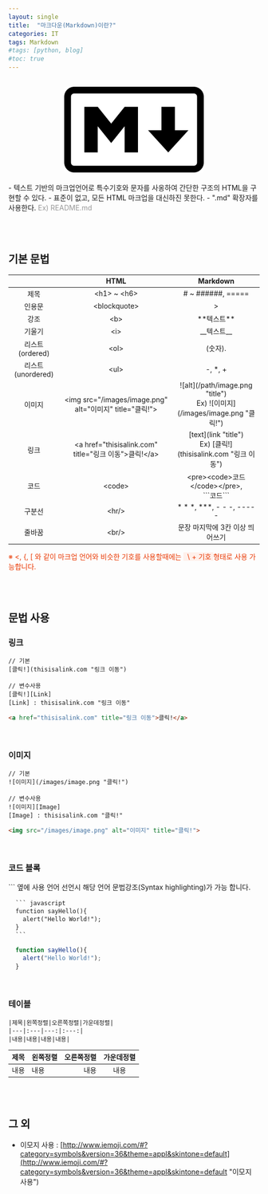 ```yaml
---
layout: single
title:  "마크다운(Markdown)이란?"
categories: IT
tags: Markdown
#tags: [python, blog]
#toc: true
---
```

<br/>
<div style="text-align: center;">
  <img src="/images/2022-07-11-markdown.png" width="280px" alt="마크다운"/>
</div>
<br/>
- 텍스트 기반의 마크업언어로 특수기호와 문자를 사옹하여 간단한 구조의 HTML을 구현할 수 있다.
- 표준이 없고, 모든 HTML 마크업을 대신하진 못한다.
- ".md" 확장자를 사용한다. <span style="color: #999">Ex) README.md</span>

<br/><br/>

## 기본 문법

||HTML|Markdown|
|:---:|:---:|:---:|
|제목|\<h1> ~ \<h6>|# ~ ######, =====|
|인용문|\<blockquote>|>|
|강조|\<b>|\*\*텍스트\*\*|
|기울기|\<i>|\_\_텍스트\_\_|
|리스트 (ordered)|\<ol>|(숫자). |
|리스트 (unordered)|\<ul>|-, *, +|
|이미지|\<img src="/images/image.png" alt="이미지" title="클릭!">|\!\[alt\]\(/path/image.png "title"\) <br> Ex) \!\[이미지\]\(/images/image.png "클릭!"\)|
|링크|\<a href="thisisalink.com" title="링크 이동">클릭!\</a>|\[text\]\(link "title"\) <br> Ex) \[클릭!\]\(thisisalink.com "링크 이동"\)|
|코드|\<code>|\<pre>\<code>코드\</code>\</pre>, <br/> \```코드\``` |
|구분선|\<hr/>|\* \* \*, \*\*\*, \- \- \-, \-\-\-\-\-|
|줄바꿈|\<br/>|문장 마지막에 3칸 이상 띄어쓰기|

<p style="color: #e93700;">
  ※ <, {, [ 와 같이 마크업 언어와 비슷한 기호를 사용할때에는 <span style="background: #fff0eb;">&nbsp;&nbsp;\ + 기호&nbsp;</span>형태로 사용 가능합니다.
</p>

<br/><br/>

## 문법 사용

### 링크 

  ```
  // 기본
  [클릭!](thisisalink.com "링크 이동")

  // 변수사용
  [클릭!][Link]
  [Link] : thisisalink.com "링크 이동"   
  ```
  ``` html
  <a href="thisisalink.com" title="링크 이동">클릭!</a>
  ```

<br/>

### 이미지  

  ```
  // 기본
  ![이미지](/images/image.png "클릭!")

  // 변수사용
  ![이미지][Image]
  [Image] : thisisalink.com "클릭!"
  ```
  ``` html
  <img src="/images/image.png" alt="이미지" title="클릭!">
  ```

<br/>

### 코드 블록 

  \`\`\` 옆에 사용 언어 선언시 해당 언어 문법강조(Syntax highlighting)가 가능 합니다.

  ```   
    ``` javascript
    function sayHello(){
      alert("Hello World!");
    }
    ```
  ```   
  
  ``` javascript   
    function sayHello(){
      alert("Hello World!");
    }
  ```   

<br/>

### 테이블

```
|제목|왼쪽정렬|오른쪽정렬|가운데정렬|
|---|:---|---:|:---:|
|내용|내용|내용|내용|
```

|제목|왼쪽정렬|오른쪽정렬|가운데정렬|
|---|:---|---:|:---:|
|내용|내용|내용|내용|

<br/><br/>

## 그 외 
- 이모지 사용 : [http://www.iemoji.com/#?category=symbols&version=36&theme=appl&skintone=default](http://www.iemoji.com/#?category=symbols&version=36&theme=appl&skintone=default "이모지 사용")

<br/>
